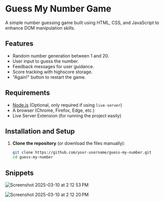 # Guess My Number Game

A simple number guessing game built using HTML, CSS, and JavaScript to enhance DOM manipulation skills.

## Features

- Random number generation between 1 and 20.
- User input to guess the number.
- Feedback messages for user guidance.
- Score tracking with highscore storage.
- "Again!" button to restart the game.

## Requirements

- [Node.js](https://nodejs.org/) (Optional, only required if using `live-server`)
- A browser (Chrome, Firefox, Edge, etc.)
- Live Server Extension (for running the project easily)

## Installation and Setup

1. **Clone the repository** (or download the files manually):
   ```sh
   git clone https://github.com/your-username/guess-my-number.git
   cd guess-my-number

## Snippets
 ![Screenshot 2025-03-10 at 2 12 53 PM](https://github.com/user-attachments/assets/119fe584-5df2-45b9-9115-022ec5430d7f)

 ![Screenshot 2025-03-10 at 2 12 20 PM](https://github.com/user-attachments/assets/507f65fb-35a9-40ce-8dfe-248517d9e033)

